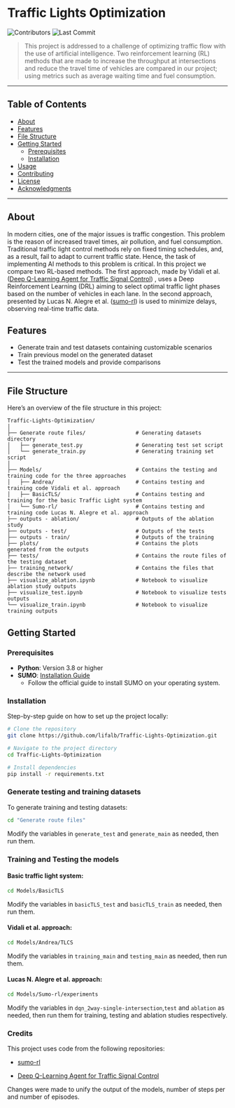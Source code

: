 # Traffic Lights Optimization

![Contributors](https://img.shields.io/github/contributors/lifalb/Traffic-Lights-Optimization)
![Last Commit](https://img.shields.io/github/last-commit/lifalb/Traffic-Lights-Optimization)

> This project is addressed to a challenge of optimizing traffic flow with the use of artificial intelligence. Two reinforcement learning (RL) methods that are made to increase the throughput at intersections and reduce the travel time of vehicles are compared in our project; using metrics such as average waiting time and fuel consumption.

---

## Table of Contents

- [About](#about)
- [Features](#features)
- [File Structure](#file-structure)
- [Getting Started](#getting-started)
  - [Prerequisites](#prerequisites)
  - [Installation](#installation)
- [Usage](#usage)
- [Contributing](#contributing)
- [License](#license)
- [Acknowledgments](#acknowledgments)

---

## About

In modern cities, one of the major issues is traffic congestion. This problem is the reason of increased travel times, air pollution, and fuel consumption. Traditional traffic light control methods rely on fixed timing schedules, and, as a result, fail to adapt to current traffic state. Hence, the task of implementing AI methods to this problem is critical.
In this project we compare two RL-based methods. The first approach, made by Vidali et al. ([Deep Q-Learning Agent for Traffic Signal Control](https://github.com/AndreaVidali/Deep-QLearning-Agent-for-Traffic-Signal-Control)) , uses a Deep Reinforcement Learning (DRL) aiming to select optimal traffic light phases based on the number of vehicles in each lane. In the second approach, presented by Lucas N. Alegre et al. ([sumo-rl](https://github.com/LucasAlegre/sumo-rl)) is used to minimize delays, observing real-time traffic data.


## Features

- Generate train and test datasets containing customizable scenarios
- Train previous model on the generated dataset
- Test the trained models and provide comparisons


---
## File Structure

Here’s an overview of the file structure in this project:

```plaintext
Traffic-Lights-Optimization/
│
├── Generate route files/                # Generating datasets directory
│   ├── generate_test.py                 # Generating test set script
│   └── generate_train.py                # Generating training set script
│
├── Models/                              # Contains the testing and training code for the three approaches
│   ├── Andrea/                          # Contains testing and training code Vidali et al. approach
│   ├── BasicTLS/                        # Contains testing and training for the basic Traffic Light system
│   └── Sumo-rl/                         # Contains testing and training code Lucas N. Alegre et al. approach
├── outputs - ablation/                  # Outputs of the ablation study
├── outputs - test/                      # Outputs of the tests
├── outputs - train/                     # Outputs of the training
├── plots/                               # Contains the plots generated from the outputs
├── tests/                               # Contains the route files of the testing dataset
├── training_network/                    # Contains the files that describe the network used
├── visualize_ablation.ipynb             # Notebook to visualize ablation study outputs
├── visualize_test.ipynb                 # Notebook to visualize tests outputs
└── visualize_train.ipynb                # Notebook to visualize training outputs
```

## Getting Started

### Prerequisites

- **Python**: Version 3.8 or higher
- **SUMO**: [Installation Guide](https://sumo.dlr.de/docs/Installing/index.html)
  - Follow the official guide to install SUMO on your operating system.

### Installation

Step-by-step guide on how to set up the project locally:

```bash
# Clone the repository
git clone https://github.com/lifalb/Traffic-Lights-Optimization.git

# Navigate to the project directory
cd Traffic-Lights-Optimization

# Install dependencies
pip install -r requirements.txt

```

### Generate testing and training datasets

To generate training and testing datasets:
```bash
cd "Generate route files"
```
Modify the variables in `generate_test` and `generate_main` as needed, then run them.

### Training and Testing the models

#### Basic traffic light system:
```bash
cd Models/BasicTLS
```
Modify the variables in `basicTLS_test` and `basicTLS_train` as needed, then run them.

#### Vidali et al. approach:
```bash
cd Models/Andrea/TLCS
```
Modify the variables in `training_main` and `testing_main` as needed, then run them.

#### Lucas N. Alegre et al. approach:
```bash
cd Models/Sumo-rl/experiments
```
Modify the variables in `dqn_2way-single-intersection`,`test` and `ablation` as needed, then run them for training, testing and ablation studies respectively.


### Credits

This project uses code from the following repositories:

- [sumo-rl](https://github.com/LucasAlegre/sumo-rl)  

- [Deep Q-Learning Agent for Traffic Signal Control](https://github.com/AndreaVidali/Deep-QLearning-Agent-for-Traffic-Signal-Control)  
  
 Changes were made to unify the output of the models, number of steps per and number of episodes.
